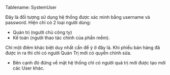 Tablename: SystemUser

Đây là đối tượng sử dụng hệ thống được xác minh bằng username và password.
Hiện chỉ có 2 loại người dùng:
- Quản trị (người chủ công ty)
- Kế toán (người thao tác chính của phần mềm).

Chỉ một điêm khác biệt duy nhất cần để ý ở đây là. Khi phiếu bán hàng đã được in ra thì chỉ có người Quản Trị mới có quyền chỉnh sửa.
- Bên cạnh đó đứng về mặt hệ thống chỉ có người quả trị mới được tạo mới các User khác.